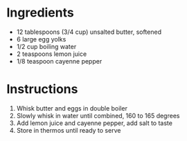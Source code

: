 # Ingredients

* 12 tablespoons (3/4 cup) unsalted butter, softened
* 6 large egg yolks
* 1/2 cup boiling water
* 2 teaspoons lemon juice
* 1/8 teaspoon cayenne pepper

# Instructions
1. Whisk butter and eggs in double boiler
2. Slowly whisk in water until combined, 160 to 165 degrees
3. Add lemon juice and cayenne pepper, add salt to taste
4. Store in thermos until ready to serve
